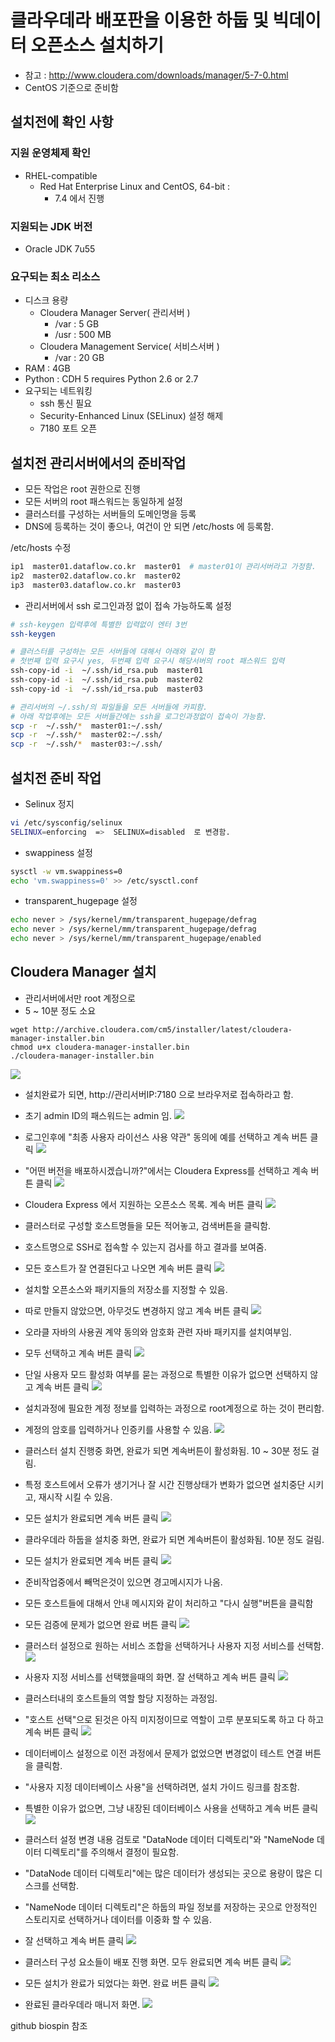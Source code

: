 # 클라우데라 배포판을 이용한 하둡 및 빅데이터 오픈소스 설치하기

- 참고 : http://www.cloudera.com/downloads/manager/5-7-0.html
- CentOS 기준으로 준비함

## 설치전에 확인 사항
### 지원 운영체제 확인
- RHEL-compatible 
    - Red Hat Enterprise Linux and CentOS, 64-bit  : 
	    - 7.4 에서 진행

### 지원되는 JDK 버전
- Oracle JDK 7u55

### 요구되는 최소 리소스
- 디스크 용량
    - Cloudera Manager Server( 관리서버 )
         - /var : 5 GB
         - /usr : 500 MB
	- Cloudera Management Service( 서비스서버 )
         - /var : 20 GB
- RAM : 4GB
- Python : CDH 5 requires Python 2.6 or 2.7
- 요구되는 네트워킹
	- ssh 통신 필요
	- Security-Enhanced Linux (SELinux) 설정 해제
	- 7180 포트 오픈


## 설치전 관리서버에서의 준비작업
- 모든 작업은 root 권한으로 진행
- 모든 서버의 root 패스워드는 동일하게 설정
- 클러스터를 구성하는 서버들의 도메인명을 등록
- DNS에 등록하는 것이 좋으나, 여건이 안 되면 /etc/hosts 에 등록함.

/etc/hosts 수정
```bash
ip1  master01.dataflow.co.kr  master01  # master01이 관리서버라고 가정함.
ip2  master02.dataflow.co.kr  master02
ip3	 master03.dataflow.co.kr  master03
```

- 관리서버에서 ssh 로그인과정 없이 접속 가능하도록 설정
```bash
# ssh-keygen 입력후에 특별한 입력없이 엔터 3번
ssh-keygen

# 클러스터를 구성하는 모든 서버들에 대해서 아래와 같이 함
# 첫번째 입력 요구시 yes, 두번째 입력 요구시 해당서버의 root 패스워드 입력
ssh-copy-id -i  ~/.ssh/id_rsa.pub  master01
ssh-copy-id -i  ~/.ssh/id_rsa.pub  master02
ssh-copy-id -i  ~/.ssh/id_rsa.pub  master03

# 관리서버의 ~/.ssh/의 파일들을 모든 서버들에 카피함.
# 아래 작업후에는 모든 서버들간에는 ssh을 로그인과정없이 접속이 가능함.
scp -r  ~/.ssh/*  master01:~/.ssh/
scp -r  ~/.ssh/*  master02:~/.ssh/
scp -r  ~/.ssh/*  master03:~/.ssh/
```
	
## 설치전 준비 작업
- Selinux 정지
```bash
vi /etc/sysconfig/selinux
SELINUX=enforcing  =>  SELINUX=disabled  로 변경함.
```

- swappiness 설정
```bash
sysctl -w vm.swappiness=0
echo 'vm.swappiness=0' >> /etc/sysctl.conf 
```

- transparent_hugepage 설정
```bash
echo never > /sys/kernel/mm/transparent_hugepage/defrag
echo never > /sys/kernel/mm/transparent_hugepage/defrag
echo never > /sys/kernel/mm/transparent_hugepage/enabled
```


## Cloudera Manager 설치
- 관리서버에서만 root 계정으로
- 5 ~ 10분 정도 소요
```
wget http://archive.cloudera.com/cm5/installer/latest/cloudera-manager-installer.bin
chmod u+x cloudera-manager-installer.bin
./cloudera-manager-installer.bin
```
![](images/cloudera_install_00.jpg)


- 설치완료가 되면,  http://관리서버IP:7180 으로 브라우저로 접속하라고 함.
- 초기 admin ID의 패스워드는 admin 임.
![](images/cloudera_install_01.jpg)

- 로그인후에 "최종 사용자 라이선스 사용 약관" 동의에 예를 선택하고 계속 버튼 클릭
![](images/cloudera_install_02.jpg)

- "어떤 버전을 배포하시겠습니까?"에서는 Cloudera Express를 선택하고 계속 버튼 클릭
![](images/cloudera_install_03.jpg)

- Cloudera Express 에서 지원하는 오픈소스 목록. 계속 버튼 클릭
![](images/cloudera_install_04.jpg)

- 클러스터로 구성할 호스트명들을 모든 적어놓고, 검색버튼을 클릭함.
- 호스트명으로 SSH로 접속할 수 있는지 검사를 하고 결과를 보여줌.
- 모든 호스트가 잘 연결된다고 나오면 계속 버튼 클릭
![](images/cloudera_install_05.jpg)

- 설치할 오픈소스와 패키지들의 저장소를 지정할 수 있음.
- 따로 만들지 않았으면, 아무것도 변경하지 않고 계속 버튼 클릭
![](images/cloudera_install_06.jpg)

- 오라클 자바의 사용권 계약 동의와 암호화 관련 자바 패키지를 설치여부임.
- 모두 선택하고  계속 버튼 클릭
![](images/cloudera_install_07.jpg)

- 단일 사용자 모드 활성화 여부를 묻는 과정으로 특별한 이유가 없으면 선택하지 않고  계속 버튼 클릭
![](images/cloudera_install_08.jpg)

- 설치과정에 필요한 계정 정보를 입력하는 과정으로 root계정으로 하는 것이 편리함.
- 계정의 암호를 입력하거나 인증키를 사용할 수 있음.
![](images/cloudera_install_09.jpg)

- 클러스터 설치 진행중 화면, 완료가 되면 계속버튼이 활성화됨. 10 ~ 30분 정도 걸림.
- 특정 호스트에서 오류가 생기거나 잘 시간 진행상태가 변화가 없으면 설치중단 시키고, 재시작 시킬 수 있음.
- 모든 설치가 완료되면 계속 버튼 클릭
![](images/cloudera_install_10.jpg)

- 클라우데라 하둡을 설치중 화면, 완료가 되면  계속버튼이 활성화됨. 10분 정도 걸림.
- 모든 설치가 완료되면 계속 버튼 클릭
![](images/cloudera_install_11.jpg)

- 준비작업중에서 빼먹은것이 있으면 경고메시지가 나옴.
- 모든 호스트들에 대해서 안내 메시지와 같이 처리하고 "다시 실행"버튼을 클릭함
- 모든 검증에 문제가 없으면 완료 버튼 클릭
![](images/cloudera_install_12.jpg)


- 클러스터 설정으로 원하는 서비스 조합을 선택하거나 사용자 지정 서비스를 선택함.
![](images/cloudera_install_13.jpg)

- 사용자 지정 서비스를 선택했을때의 화면. 잘 선택하고 계속 버튼 클릭
![](images/cloudera_install_15.jpg)

- 클러스터내의 호스트들의 역할 할당 지정하는 과정임.
- "호스트 선택"으로 된것은 아직 미지정이므로 역할이 고루 분포되도록 하고 다 하고 계속 버튼 클릭
![](images/cloudera_install_16.jpg)

- 데이터베이스 설정으로 이전 과정에서 문제가 없었으면 변경없이 테스트 연결 버튼을 클릭함.
- "사용자 지정 데이터베이스 사용"을 선택하려면, 설치 가이드 링크를 참조함.
- 특별한 이유가 없으면, 그냥 내장된 데이터베이스 사용을 선택하고 계속 버튼 클릭
![](images/cloudera_install_17.jpg)

- 클러스터 설정 변경 내용 검토로 "DataNode 데이터 디렉토리"와 "NameNode 데이터 디렉토리"를 주의해서 결정이 필요함.
- "DataNode 데이터 디렉토리"에는 많은 데이터가 생성되는 곳으로 용량이 많은 디스크를 선택함.
- "NameNode 데이터 디렉토리"은 하둡의 파일 정보를 저장하는 곳으로 안정적인 스토리지로 선택하거나 데이터를 이중화 할 수 있음.
- 잘 선택하고 계속 버튼 클릭
![](images/cloudera_install_18.jpg)


- 클러스터 구성 요소들이 배포 진행 화면. 모두 완료되면 계속 버튼 클릭
![](images/cloudera_install_19.jpg)

- 모든 설치가 완료가 되었다는 화면. 완료 버튼 클릭
![](images/cloudera_install_20.jpg)

- 완료된 클라우데라 매니저 화면. 
![](images/cloudera_install_21.jpg)

github biospin 참조


